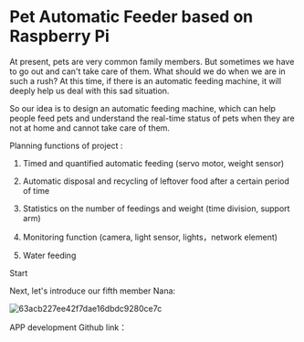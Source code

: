 # Pet Automatic Feeder based on Raspberry Pi 

At present, pets are very common family members. But sometimes we have to go out and can't take care of them. What should we do when we are in such a rush? At this time, if there is an automatic feeding machine, it will deeply help us deal with this sad situation. 

So our idea is to design an automatic feeding machine, which can help people feed pets and understand the real-time status of pets when they are not at home and cannot take care of them. 

Planning functions of project :
1. Timed and quantified automatic feeding (servo motor, weight sensor) 

2. Automatic disposal and recycling of leftover food after a certain period of time 

3. Statistics on the number of feedings and weight  (time division, support arm)

4. Monitoring function (camera, light sensor, lights，network element)

5. Water feeding 

Start

Next, let's introduce our fifth member Nana:

![63acb227ee42f7dae16dbdc9280ce7c](https://user-images.githubusercontent.com/123122528/214158524-02986317-cb96-4dc8-90a6-3feb8eb39e0c.jpg)

APP development Github link：
